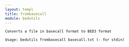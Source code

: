 ```yaml
---
layout: templ
title: frombasecall
module: bedutils
---
```

    
    Converts a file in basecall format to BED3 format
    
    Usage: bedutils frombasecall basecall.txt (- for stdin)
    
